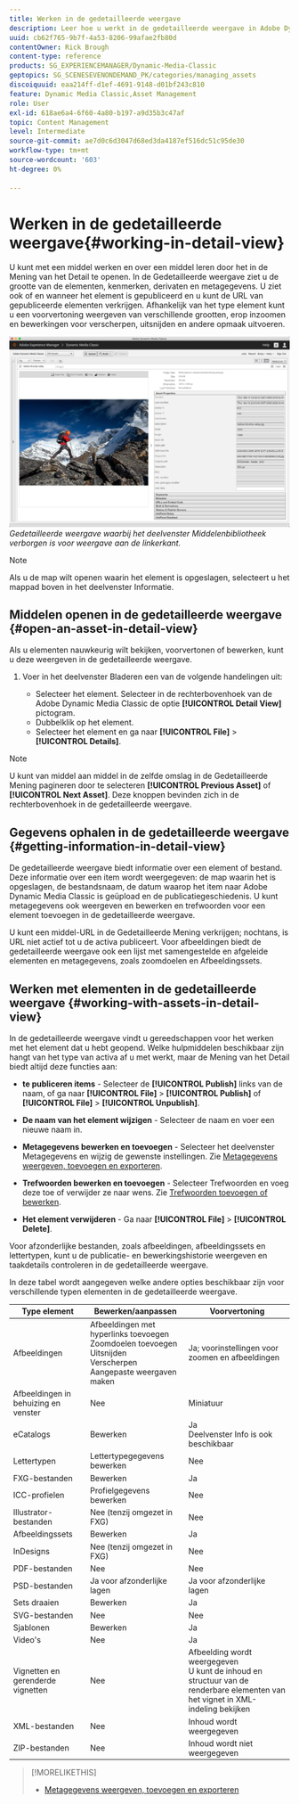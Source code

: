 ```yaml
---
title: Werken in de gedetailleerde weergave
description: Leer hoe u werkt in de gedetailleerde weergave in Adobe Dynamic Media Classic.
uuid: cb62f765-9b7f-4a53-8206-99afae2fb80d
contentOwner: Rick Brough
content-type: reference
products: SG_EXPERIENCEMANAGER/Dynamic-Media-Classic
geptopics: SG_SCENESEVENONDEMAND_PK/categories/managing_assets
discoiquuid: eaa214ff-d1ef-4691-9148-d01bf243c810
feature: Dynamic Media Classic,Asset Management
role: User
exl-id: 618ae6a4-6f60-4a80-b197-a9d35b3c47af
topic: Content Management
level: Intermediate
source-git-commit: ae7d0c6d3047d68ed3da4187ef516dc51c95de30
workflow-type: tm+mt
source-wordcount: '603'
ht-degree: 0%

---
```


# Werken in de gedetailleerde weergave{#working-in-detail-view}

U kunt met een middel werken en over een middel leren door het in de Mening van het Detail te openen. In de Gedetailleerde weergave ziet u de grootte van de elementen, kenmerken, derivaten en metagegevens. U ziet ook of en wanneer het element is gepubliceerd en u kunt de URL van gepubliceerde elementen verkrijgen. Afhankelijk van het type element kunt u een voorvertoning weergeven van verschillende grootten, erop inzoomen en bewerkingen voor verscherpen, uitsnijden en andere opmaak uitvoeren.

<!-- 

Comment Type: remark
Last Modified By: Rick Brough (rbrough@adobe.com)
Last Modified Date: 2018-06-14T13:52:46.623-0400

<p>as_detail_view_popup.png found in Downloads on local in folder "scene7-images"</p>

 -->

![Gedetailleerde weergave](/help/using/assets/image_0.img.png)
*Gedetailleerde weergave waarbij het deelvenster Middelenbibliotheek verborgen is voor weergave aan de linkerkant.*

>[!NOTE]
>
>Als u de map wilt openen waarin het element is opgeslagen, selecteert u het mappad boven in het deelvenster Informatie.

## Middelen openen in de gedetailleerde weergave {#open-an-asset-in-detail-view}

Als u elementen nauwkeurig wilt bekijken, voorvertonen of bewerken, kunt u deze weergeven in de gedetailleerde weergave.

1. Voer in het deelvenster Bladeren een van de volgende handelingen uit:

   * Selecteer het element. Selecteer in de rechterbovenhoek van de Adobe Dynamic Media Classic de optie **[!UICONTROL Detail View]** pictogram.
   * Dubbelklik op het element.
   * Selecteer het element en ga naar **[!UICONTROL File]** > **[!UICONTROL Details]**.

>[!NOTE]
>
>U kunt van middel aan middel in de zelfde omslag in de Gedetailleerde Mening pagineren door te selecteren **[!UICONTROL Previous Asset]** of **[!UICONTROL Next Asset]**. Deze knoppen bevinden zich in de rechterbovenhoek in de gedetailleerde weergave.

## Gegevens ophalen in de gedetailleerde weergave {#getting-information-in-detail-view}

De gedetailleerde weergave biedt informatie over een element of bestand. Deze informatie over een item wordt weergegeven: de map waarin het is opgeslagen, de bestandsnaam, de datum waarop het item naar Adobe Dynamic Media Classic is geüpload en de publicatiegeschiedenis. U kunt metagegevens ook weergeven en bewerken en trefwoorden voor een element toevoegen in de gedetailleerde weergave.

U kunt een middel-URL in de Gedetailleerde Mening verkrijgen; nochtans, is URL niet actief tot u de activa publiceert. Voor afbeeldingen biedt de gedetailleerde weergave ook een lijst met samengestelde en afgeleide elementen en metagegevens, zoals zoomdoelen en Afbeeldingssets.

## Werken met elementen in de gedetailleerde weergave {#working-with-assets-in-detail-view}

In de gedetailleerde weergave vindt u gereedschappen voor het werken met het element dat u hebt geopend. Welke hulpmiddelen beschikbaar zijn hangt van het type van activa af u met werkt, maar de Mening van het Detail biedt altijd deze functies aan:

* **te publiceren items** - Selecteer de **[!UICONTROL Publish]** links van de naam, of ga naar **[!UICONTROL File]** > **[!UICONTROL Publish]** of **[!UICONTROL File]** > **[!UICONTROL Unpublish]**.

* **De naam van het element wijzigen** - Selecteer de naam en voer een nieuwe naam in.

* **Metagegevens bewerken en toevoegen** - Selecteer het deelvenster Metagegevens en wijzig de gewenste instellingen. Zie [Metagegevens weergeven, toevoegen en exporteren](/help/using/viewing-adding-exporting-metadata.md).

* **Trefwoorden bewerken en toevoegen** - Selecteer Trefwoorden en voeg deze toe of verwijder ze naar wens. Zie [Trefwoorden toevoegen of bewerken](/help/using/viewing-adding-exporting-metadata.md).

* **Het element verwijderen** - Ga naar **[!UICONTROL File]** > **[!UICONTROL Delete]**.

Voor afzonderlijke bestanden, zoals afbeeldingen, afbeeldingssets en lettertypen, kunt u de publicatie- en bewerkingshistorie weergeven en taakdetails controleren in de gedetailleerde weergave.

In deze tabel wordt aangegeven welke andere opties beschikbaar zijn voor verschillende typen elementen in de gedetailleerde weergave.

| Type element | Bewerken/aanpassen | Voorvertoning |
| --- | --- | --- |
| Afbeeldingen | Afbeeldingen met hyperlinks toevoegen<br>Zoomdoelen toevoegen<br>Uitsnijden<br>Verscherpen<br>Aangepaste weergaven maken | Ja; voorinstellingen voor zoomen en afbeeldingen |
| Afbeeldingen in behuizing en venster | Nee | Miniatuur |
| eCatalogs | Bewerken | Ja<br>Deelvenster Info is ook beschikbaar |
| Lettertypen | Lettertypegegevens bewerken | Nee |
| FXG-bestanden | Bewerken | Ja |
| ICC-profielen | Profielgegevens bewerken | Nee |
| Illustrator-bestanden | Nee (tenzij omgezet in FXG) | Nee |
| Afbeeldingssets | Bewerken | Ja |
| InDesigns | Nee (tenzij omgezet in FXG) | Nee |
| PDF-bestanden | Nee | Nee |
| PSD-bestanden | Ja voor afzonderlijke lagen | Ja voor afzonderlijke lagen |
| Sets draaien | Bewerken | Ja |
| SVG-bestanden | Nee | Nee |
| Sjablonen | Bewerken | Ja |
| Video&#39;s | Nee | Ja |
| Vignetten en gerenderde vignetten | Nee | Afbeelding wordt weergegeven<br>U kunt de inhoud en structuur van de renderbare elementen van het vignet in XML-indeling bekijken |
| XML-bestanden | Nee | Inhoud wordt weergegeven |
| ZIP-bestanden | Nee | Inhoud wordt niet weergegeven |

>[!MORELIKETHIS]
>
>* [Metagegevens weergeven, toevoegen en exporteren](viewing-adding-exporting-metadata.md#viewing_adding_and_exporting_metadata)
